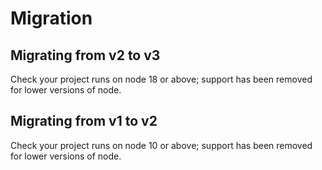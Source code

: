 # Migration

## Migrating from v2 to v3

Check your project runs on node 18 or above; support has been removed for lower versions of node.

## Migrating from v1 to v2

Check your project runs on node 10 or above; support has been removed for lower versions of node.
